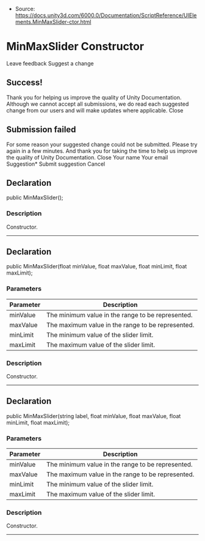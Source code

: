 * Source: https://docs.unity3d.com/6000.0/Documentation/ScriptReference/UIElements.MinMaxSlider-ctor.html

# MinMaxSlider Constructor
Leave feedback
Suggest a change
## Success!
Thank you for helping us improve the quality of Unity Documentation. Although we cannot accept all submissions, we do read each suggested change from our users and will make updates where applicable.
Close
## Submission failed
For some reason your suggested change could not be submitted. Please <a>try again</a> in a few minutes. And thank you for taking the time to help us improve the quality of Unity Documentation.
Close
Your name Your email Suggestion* Submit suggestion
Cancel
## Declaration
public MinMaxSlider(); 
### Description
Constructor. 
* * *
## Declaration
public MinMaxSlider(float minValue, float maxValue, float minLimit, float maxLimit); 
### Parameters
Parameter | Description  
---|---  
minValue | The minimum value in the range to be represented.  
maxValue | The maximum value in the range to be represented.  
minLimit | The minimum value of the slider limit.  
maxLimit | The maximum value of the slider limit.  
### Description
Constructor. 
* * *
## Declaration
public MinMaxSlider(string label, float minValue, float maxValue, float minLimit, float maxLimit); 
### Parameters
Parameter | Description  
---|---  
minValue | The minimum value in the range to be represented.  
maxValue | The maximum value in the range to be represented.  
minLimit | The minimum value of the slider limit.  
maxLimit | The maximum value of the slider limit.  
### Description
Constructor. 
* * *
